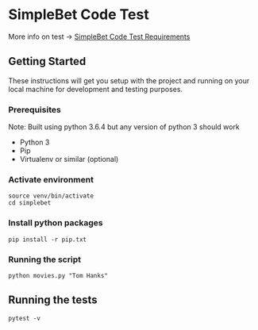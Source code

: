 # SimpleBet Code Test

More info on test -> [SimpleBet Code Test Requirements](https://gist.github.com/stevenhornung/39ab576a0402fe9fe77c5124c9a09e5b)

## Getting Started

These instructions will get you setup with the project and running on your local machine for development and testing purposes.

### Prerequisites

Note: Built using python 3.6.4 but any version of python 3 should work

* Python 3
* Pip
* Virtualenv or similar (optional)

### Activate environment

```
source venv/bin/activate
cd simplebet
```

### Install python packages

```
pip install -r pip.txt
```

### Running the script

```
python movies.py "Tom Hanks"
```

## Running the tests

```
pytest -v
```
